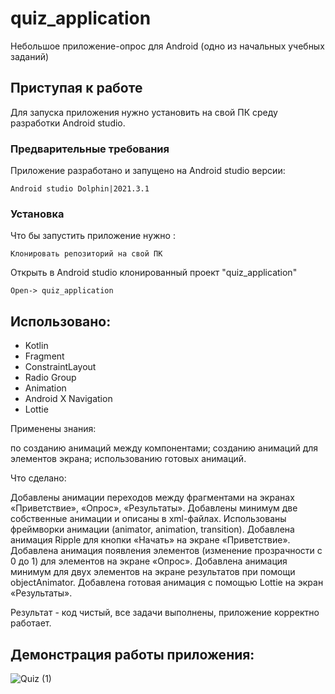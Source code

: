 # quiz_application

Небольшое приложение-опрос для Android (одно из начальных учебных заданий)

## Приступая к работе

Для запуска приложения нужно установить на свой ПК среду разработки Android studio. 
### Предварительные требования

Приложение разработано и запущено на Android studio версии:  

```
Android studio Dolphin|2021.3.1 
```

### Установка

Что бы запустить приложение нужно :

```
Клонировать репозиторий на свой ПК
```

Открыть в Android studio клонированный проект "quiz_application"

```
Open-> quiz_application
```

## Использовано: 

* Kotlin
* Fragment
* ConstraintLayout
* Radio Group
* Animation
* Android X Navigation
* Lottie

Применены знания:

по созданию анимаций между компонентами;
созданию анимаций для элементов экрана;
использованию готовых анимаций.

Что сделано:

Добавлены анимации переходов между фрагментами на экранах «Приветствие», «Опрос», «Результаты». Добавлены минимум две собственные анимации и описаны в xml-файлах. Использованы  фреймворки анимации (animator, animation, transition).
Добавлена анимация Ripple для кнопки «Начать» на экране «Приветствие».
Добавлена анимация появления элементов (изменение прозрачности с 0 до 1)  для  элементов на экране «Опрос».
Добавлена анимация минимум для двух элементов на экране результатов при помощи objectAnimator.
Добавлена готовая анимация с помощью Lottie на экран «Результаты».

Результат - код чистый, все задачи выполнены, приложение корректно работает. 

## Демонстрация работы приложения:

![Quiz (1)](https://github.com/AlexAAushev/quiz-application/assets/126689986/0151678a-e142-4eb7-a515-f0da735a1af7)

